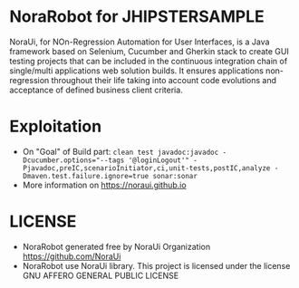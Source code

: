 # NoraRobot for JHIPSTERSAMPLE

NoraUi, for NOn-Regression Automation for User Interfaces, is a Java framework based on Selenium, Cucumber and Gherkin stack to create GUI testing projects that can be included in the continuous integration chain of single/multi applications web solution builds.
It ensures applications non-regression throughout their life taking into account code evolutions and acceptance of defined business client criteria.

# Exploitation

* On "Goal" of Build part:  ```clean test javadoc:javadoc -Dcucumber.options="--tags '@loginLogout'" -Pjavadoc,preIC,scenarioInitiator,ci,unit-tests,postIC,analyze -Dmaven.test.failure.ignore=true sonar:sonar```
* More information on https://noraui.github.io

# LICENSE

* NoraRobot generated free by NoraUi Organization https://github.com/NoraUi
* NoraRobot use NoraUi library. This project is licensed under the license GNU AFFERO GENERAL PUBLIC LICENSE
